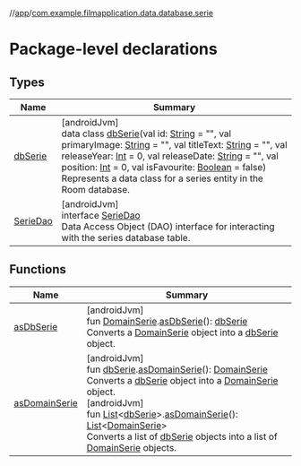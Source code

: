 //[app](../../index.md)/[com.example.filmapplication.data.database.serie](index.md)

# Package-level declarations

## Types

| Name | Summary |
|---|---|
| [dbSerie](db-serie/index.md) | [androidJvm]<br>data class [dbSerie](db-serie/index.md)(val id: [String](https://kotlinlang.org/api/latest/jvm/stdlib/kotlin/-string/index.html) = &quot;&quot;, val primaryImage: [String](https://kotlinlang.org/api/latest/jvm/stdlib/kotlin/-string/index.html) = &quot;&quot;, val titleText: [String](https://kotlinlang.org/api/latest/jvm/stdlib/kotlin/-string/index.html) = &quot;&quot;, val releaseYear: [Int](https://kotlinlang.org/api/latest/jvm/stdlib/kotlin/-int/index.html) = 0, val releaseDate: [String](https://kotlinlang.org/api/latest/jvm/stdlib/kotlin/-string/index.html) = &quot;&quot;, val position: [Int](https://kotlinlang.org/api/latest/jvm/stdlib/kotlin/-int/index.html) = 0, val isFavourite: [Boolean](https://kotlinlang.org/api/latest/jvm/stdlib/kotlin/-boolean/index.html) = false)<br>Represents a data class for a series entity in the Room database. |
| [SerieDao](-serie-dao/index.md) | [androidJvm]<br>interface [SerieDao](-serie-dao/index.md)<br>Data Access Object (DAO) interface for interacting with the series database table. |

## Functions

| Name | Summary |
|---|---|
| [asDbSerie](as-db-serie.md) | [androidJvm]<br>fun [DomainSerie](../com.example.filmapplication.domain/-domain-serie/index.md).[asDbSerie](as-db-serie.md)(): [dbSerie](db-serie/index.md)<br>Converts a [DomainSerie](../com.example.filmapplication.domain/-domain-serie/index.md) object into a [dbSerie](db-serie/index.md) object. |
| [asDomainSerie](as-domain-serie.md) | [androidJvm]<br>fun [dbSerie](db-serie/index.md).[asDomainSerie](as-domain-serie.md)(): [DomainSerie](../com.example.filmapplication.domain/-domain-serie/index.md)<br>Converts a [dbSerie](db-serie/index.md) object into a [DomainSerie](../com.example.filmapplication.domain/-domain-serie/index.md) object.<br>[androidJvm]<br>fun [List](https://kotlinlang.org/api/latest/jvm/stdlib/kotlin.collections/-list/index.html)&lt;[dbSerie](db-serie/index.md)&gt;.[asDomainSerie](as-domain-serie.md)(): [List](https://kotlinlang.org/api/latest/jvm/stdlib/kotlin.collections/-list/index.html)&lt;[DomainSerie](../com.example.filmapplication.domain/-domain-serie/index.md)&gt;<br>Converts a list of [dbSerie](db-serie/index.md) objects into a list of [DomainSerie](../com.example.filmapplication.domain/-domain-serie/index.md) objects. |
